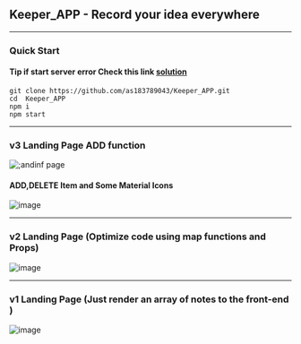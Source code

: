 ## Keeper_APP  - Record your idea everywhere
---

### Quick Start 
#### Tip if start server error  Check this link [solution](https://stackoverflow.com/questions/74726224/opensslerrorstack-error03000086digital-envelope-routinesinitialization-e)
```
git clone https://github.com/as183789043/Keeper_APP.git
cd  Keeper_APP
npm i
npm start 
```
---
### v3 Landing Page ADD function
![;andinf page](https://github.com/as183789043/Keeper_APP/assets/56618553/8bef31f3-234b-4cb4-9314-eb20aea27535)

####  ADD,DELETE Item and Some Material Icons 
![image](https://github.com/as183789043/Keeper_APP/assets/56618553/fb603a8a-883a-4187-9302-ee56cdc743b6)

---

### v2 Landing Page (Optimize  code using map functions and Props)
![image](https://github.com/as183789043/Keeper_APP/assets/56618553/07962834-11c9-4830-ba04-e5aff04eb173)

---

### v1 Landing Page  (Just render an array of notes to the front-end )
![image](https://github.com/as183789043/Keeper_APP/assets/56618553/d5c66c3f-2fa7-4037-85fe-75916c1dbd58)
